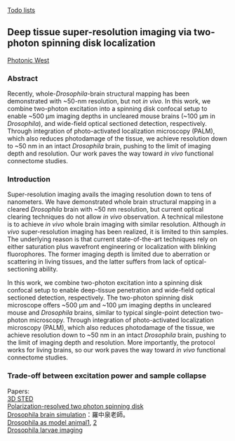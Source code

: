 [Todo lists](https://docs.google.com/document/d/1PmqmAC3JLrxaWYusEgZz5_CUBiyhWrMrnnstpt6ula8/edit?usp=sharing)

## Deep tissue super-resolution imaging via two-photon spinning disk localization
[Photonic West](https://docs.google.com/document/d/1Y5SSFlGdQwiD2743RTZNmM7oJkpC0f3VwCBZsSFFnZw/edit?usp=sharing)

### Abstract
Recently, whole-*Drosophila*-brain structural mapping has been demonstrated with ~50-nm resolution, but not *in vivo*. In this work, we combine two-photon excitation into a spinning disk confocal setup to enable ~500 μm imaging depths in uncleared mouse brains (~100 μm in *Drosophila*), and wide-field optical sectioned detection, respectively. Through integration of photo-activated localization microscopy (PALM), which also reduces photodamage of the tissue, we achieve resolution down to ~50 nm in an intact *Drosophila* brain, pushing to the limit of imaging depth and resolution. Our work paves the way toward *in vivo* functional connectome studies. 

### Introduction

Super-resolution imaging avails the imaging resolution down to tens of nanometers. We have demonstrated whole brain structural mapping in a cleared *Drosophila* brain with ~50 nm resolution, but current optical clearing techniques do not allow *in vivo* observation. A technical milestone is to achieve *in vivo* whole brain imaging with similar resolution. Although *in vivo* super-resolution imaging has been realized, it is limited to thin samples. The underlying reason is that current state-of-the-art techniques rely on either saturation plus wavefront engineering or localization with blinking fluorophores. The former imaging depth is limited due to aberration or scattering in living tissues, and the latter suffers from lack of optical-sectioning ability.

In this work, we combine two-photon excitation into a spinning disk confocal setup to enable deep-tissue penetration and wide-field optical sectioned detection, respectively. The two-photon spinning disk microscope offers ~500 μm and ~100 μm imaging depths in uncleared mouse and *Drosophila* brains, similar to typical single-point detection two-photon microscopy. Through integration of photo-activated localization microscopy (PALM), which also reduces photodamage of the tissue, we achieve resolution down to ~50 nm in an intact *Drosophila* brain, pushing to the limit of imaging depth and resolution. More importantly, the protocol works for living brains, so our work paves the way toward *in vivo* functional connectome studies. 

### Trade-off between excitation power and sample collapse


Papers:  
[3D STED](https://drive.google.com/file/d/15G1G0A-zgt5GrhK4TLFYyHvQrMD7oiez/view?usp=sharing)  
[Polarization-resolved two photon spinning disk](https://drive.google.com/file/d/1I7E_GrQpJe9I9jCjw4fikekqE2fGU0fL/view?usp=sharing)  
[Drosophila brain simulation](https://neurokernel.github.io/about.html)：羅中泉老師。  
[Drosophila as model animal1](https://www.jneurosci.org/content/33/45/17560), [2](https://pubmed.ncbi.nlm.nih.gov/20383202/)  
[Drosophila larvae imaging](https://elifesciences.org/articles/15567)